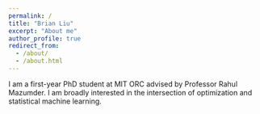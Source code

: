 ```yaml
---
permalink: /
title: "Brian Liu"
excerpt: "About me"
author_profile: true
redirect_from:
  - /about/
  - /about.html
---
```


I am a first-year PhD student at MIT ORC advised by Professor Rahul Mazumder.
I am broadly interested in the intersection of optimization and
statistical machine learning. 
